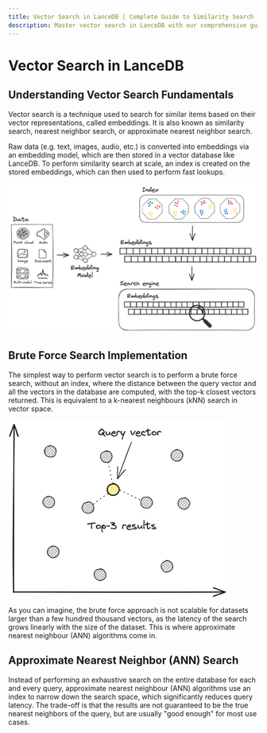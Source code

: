 ```yaml
---
title: Vector Search in LanceDB | Complete Guide to Similarity Search
description: Master vector search in LanceDB with our comprehensive guide. Learn about embeddings, ANN search, brute force search, and how to perform efficient similarity searches at scale.
---
```


# Vector Search in LanceDB

## Understanding Vector Search Fundamentals

Vector search is a technique used to search for similar items based on their vector representations, called embeddings. It is also known as similarity search, nearest neighbor search, or approximate nearest neighbor search.

Raw data (e.g. text, images, audio, etc.) is converted into embeddings via an embedding model, which are then stored in a vector database like LanceDB. To perform similarity search at scale, an index is created on the stored embeddings, which can then used to perform fast lookups.

![](../assets/vector-db-basics.png)

## Brute Force Search Implementation

The simplest way to perform vector search is to perform a brute force search, without an index, where the distance between the query vector and all the vectors in the database are computed, with the top-k closest vectors returned. This is equivalent to a k-nearest neighbours (kNN) search in vector space.

![](../assets/knn_search.png)

As you can imagine, the brute force approach is not scalable for datasets larger than a few hundred thousand vectors, as the latency of the search grows linearly with the size of the dataset. This is where approximate nearest neighbour (ANN) algorithms come in.

## Approximate Nearest Neighbor (ANN) Search

Instead of performing an exhaustive search on the entire database for each and every query, approximate nearest neighbour (ANN) algorithms use an index to narrow down the search space, which significantly reduces query latency. The trade-off is that the results are not guaranteed to be the true nearest neighbors of the query, but are usually "good enough" for most use cases.




